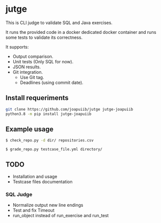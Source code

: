 # jutge
This is CLI judge to validate SQL and Java exercises.

It runs the provided code in a docker dedicated docker container and 
runs some tests to validate its correctness.

It supports:
- Output comparison.
- Unit tests (Only SQL for now).
- JSON results.
- Git integration.
    - Use Git tag.
    - Deadlines (using commit date).

## Install requeriments
```bash
git clone https://github.com/joapuiib/jutge jutge-joapuiib
python3.8 -m pip install jutge-joapuiib
```

## Example usage

```bash
$ check_repo.py -d dir/ repositories.csv

$ grade_repo.py testcase_file.yml directory/
```

## TODO
- Installation and usage
- Testcase files documentation
### SQL Judge
- Normalize output new line endings
- Test and fix Timeout
- run\_object instead of run\_exercise and run\_test
